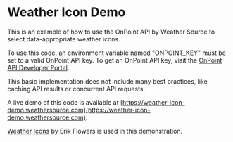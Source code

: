 # Weather Icon Demo

This is an example of how to use the OnPoint API by Weather Source to select data-appropriate weather icons.

To use this code, an environment variable named "ONPOINT_KEY" must be set to a valid OnPoint API key. To get an OnPoint API key, visit the [OnPoint API Developer Portal](https://developer.weathersource.com/#developer-account-sign-up).

This basic implementation does not include many best practices, like caching API results or concurrent API requests.

A live demo of this code is available at [https://weather-icon-demo.weathersource.com](https://weather-icon-demo.weathersource.com).

[Weather Icons](https://erikflowers.github.io/weather-icons/) by Erik Flowers is used in this demonstration.